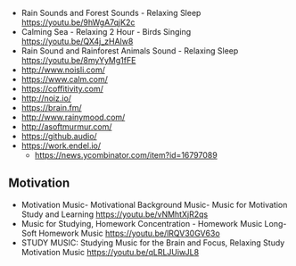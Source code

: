 - Rain Sounds and Forest Sounds - Relaxing Sleep https://youtu.be/9hWgA7qjK2c
- Calming Sea - Relaxing 2 Hour - Birds Singing https://youtu.be/QX4j_zHAlw8
- Rain Sound and Rainforest Animals Sound - Relaxing Sleep https://youtu.be/8myYyMg1fFE
- http://www.noisli.com/
- https://www.calm.com/
- https://coffitivity.com/
- http://noiz.io/
- https://brain.fm/
- http://www.rainymood.com/
- http://asoftmurmur.com/
- https://github.audio/
- https://work.endel.io/
  - https://news.ycombinator.com/item?id=16797089

## Motivation

- Motivation Music- Motivational Background Music- Music for Motivation Study and Learning https://youtu.be/vNMhtXjR2qs
- Music for Studying, Homework Concentration - Homework Music Long- Soft Homework Music https://youtu.be/lRQV30GV63o
- STUDY MUSIC: Studying Music for the Brain and Focus, Relaxing Study Motivation Music https://youtu.be/qLRLJUiwJL8

